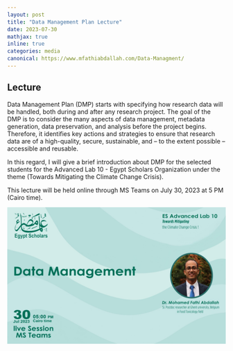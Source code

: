 ```yaml
---
layout: post
title: "Data Management Plan Lecture"
date: 2023-07-30
mathjax: true
inline: true
categories: media
canonical: https://www.mfathiabdallah.com/Data-Managment/
---
```


<!-- Add canonical tag -->
<link rel="canonical" href="https://www.mfathiabdallah.com/Data-Managment/">

<!-- Metadata -->
<meta name="Lecture" content="Data Management Plan Lecture">

<!-- Structured Data -->
<script type="application/ld+json">
{
  "@context": "http://schema.org",
  "@type": "Article",
  "headline": "Data Management Plan Lecture",
  "datePublished": "2023-07-30",
  "Lecture": "Data Management Plan Lecture",
  "mainEntityOfPage": {
    "@type": "WebPage",
    "@id": "https://www.mfathiabdallah.com/Data-Managment/"
  }
}
</script>

<!-- Page Content -->
## Lecture

<!-- Your content goes here -->
Data Management Plan (DMP) starts with specifying how research data will be handled, both during and after any research project. The goal of the DMP is to consider the many aspects of data management, metadata generation, data preservation, and analysis before the project begins. Therefore, it identifies key actions and strategies to ensure that research data are of a high-quality, secure, sustainable, and – to the extent possible – accessible and reusable.

In this regard, I will give a brief introduction about DMP for the selected students for the Advanced Lab 10 - Egypt Scholars Organization under the theme (Towards Mitigating the Climate Change Crisis).

This lecture will be held online through MS Teams on July 30, 2023 at 5 PM (Cairo time).

<div id="myModal" class="modal">
  <span class="close" onclick="closeModal()">&times;</span>
  <img class="modal-content" id="img01">
</div>

<div class="image-container">
  <img class="Lecture" src="/images/2023_07_30.jpeg" alt="Lecture" onclick="openModal(this.src)">
</div>

<!-- JavaScript for modal functionality -->
<script>
// Open the modal
function openModal(imgSrc) {
  var modal = document.getElementById("myModal");
  var modalImg = document.getElementById("img01");
  modal.style.display = "block";
  modalImg.src = imgSrc;
}

// Close the modal
function closeModal() {
  var modal = document.getElementById("myModal");
  modal.style.display = "none";
}
</script>

<style>
/* Style the modal */
.modal {
  display: none; /* Hidden by default */
  position: fixed; /* Stay in place */
  z-index: 1; /* Sit on top */
  padding-top: 50px; /* Location of the box */
  left: 0;
  top: 0;
  width: 100%; /* Full width */
  height: 100%; /* Full height */
  overflow: auto; /* Enable scroll if needed */
  background-color: rgba(0,0,0,0.9); /* Black w/ opacity */
}

/* Modal Content (image) */
.modal-content {
  margin: auto;
  display: block;
  width: 80%;
  max-width: 700px;
}

/* Close Button */
.close {
  position: absolute;
  top: 15px;
  right: 35px;
  color: #fff;
  font-size: 40px;
  font-weight: bold;
  transition: 0.3s;
  cursor: pointer;
}

.close:hover,
.close:focus {
  color: #bbb;
  text-decoration: none;
}
</style>
